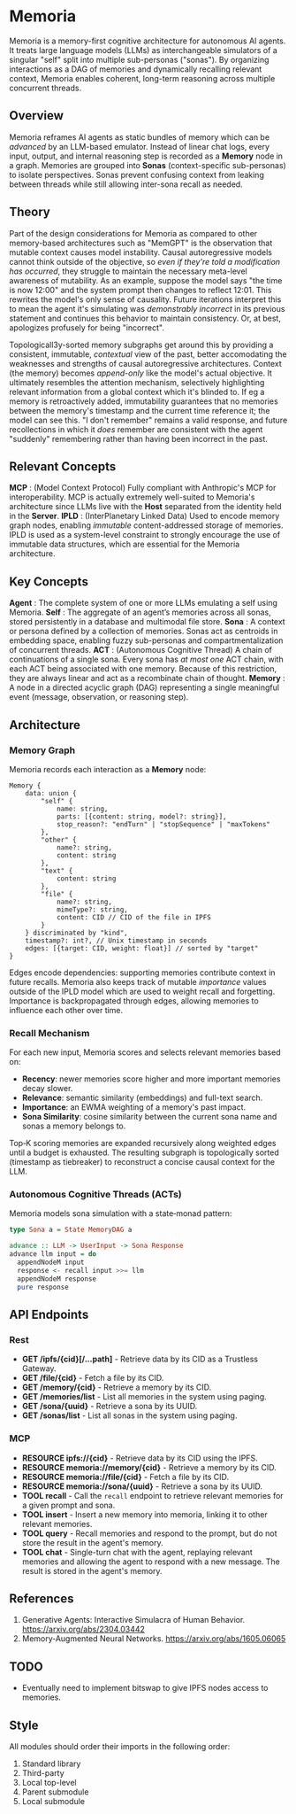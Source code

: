# Memoria
Memoria is a memory-first cognitive architecture for autonomous AI agents. It treats large language models (LLMs) as interchangeable simulators of a singular "self" split into multiple sub-personas ("sonas"). By organizing interactions as a DAG of memories and dynamically recalling relevant context, Memoria enables coherent, long-term reasoning across multiple concurrent threads.

## Overview
Memoria reframes AI agents as static bundles of memory which can be *advanced* by an LLM-based emulator. Instead of linear chat logs, every input, output, and internal reasoning step is recorded as a **Memory** node in a graph. Memories are grouped into **Sonas** (context-specific sub-personas) to isolate perspectives. Sonas prevent confusing context from leaking between threads while still allowing inter-sona recall as needed.

## Theory
Part of the design considerations for Memoria as compared to other memory-based architectures such as "MemGPT" is the observation that mutable context causes model instability. Causal autoregressive models cannot think outside of the objective, so *even if they're told a modification has occurred*, they struggle to maintain the necessary meta-level awareness of mutability. As an example, suppose the model says "the time is now 12:00" and the system prompt then changes to reflect 12:01. This rewrites the model's only sense of causality. Future iterations interpret this to mean the agent it's simulating was *demonstrably incorrect* in its previous statement and continues this behavior to maintain consistency. Or, at best, apologizes profusely for being "incorrect".

Topologicall3y-sorted memory subgraphs get around this by providing a consistent, immutable, *contextual* view of the past, better accomodating the weaknesses and strengths of causal autoregressive architectures. Context (the memory) becomes *append-only* like the model's actual objective. It ultimately resembles the attention mechanism, selectively highlighting relevant information from a global context which it's blinded to. If eg a memory is retroactively added, immutability guarantees that no memories between the memory's timestamp and the current time reference it; the model can see this. "I don't remember" remains a valid response, and future recollections in which it *does* remember are consistent with the agent "suddenly" remembering rather than having been incorrect in the past.

## Relevant Concepts
**MCP**
: (Model Context Protocol) Fully compliant with Anthropic's MCP for interoperability. MCP is actually extremely well-suited to Memoria's architecture since LLMs live with the **Host** separated from the identity held in the **Server**.
**IPLD**
: (InterPlanetary Linked Data) Used to encode memory graph nodes, enabling *immutable* content-addressed storage of memories. IPLD is used as a system-level constraint to strongly encourage the use of immutable data structures, which are essential for the Memoria architecture.

## Key Concepts
**Agent**
: The complete system of one or more LLMs emulating a self using Memoria.
**Self**
: The aggregate of an agent’s memories across all sonas, stored persistently in a database and multimodal file store.
**Sona**
: A context or persona defined by a collection of memories. Sonas act as centroids in embedding space, enabling fuzzy sub-personas and compartmentalization of concurrent threads.
**ACT**
: (Autonomous Cognitive Thread) A chain of continuations of a single sona. Every sona has *at most one* ACT chain, with each ACT being associated with one memory. Because of this restriction, they are always linear and act as a recombinate chain of thought.
**Memory**
: A node in a directed acyclic graph (DAG) representing a single meaningful event (message, observation, or reasoning step).

## Architecture
### Memory Graph
Memoria records each interaction as a **Memory** node:
```
Memory {
    data: union {
        "self" {
            name: string,
            parts: [{content: string, model?: string}],
            stop_reason?: "endTurn" | "stopSequence" | "maxTokens"
        },
        "other" {
            name?: string,
            content: string
        },
        "text" {
            content: string
        },
        "file" {
            name?: string,
            mimeType?: string,
            content: CID // CID of the file in IPFS
        }
    } discriminated by "kind",
    timestamp?: int?, // Unix timestamp in seconds
    edges: [{target: CID, weight: float}] // sorted by "target"
}
```
Edges encode dependencies: supporting memories contribute context in future recalls. Memoria also keeps track of mutable *importance* values outside of the IPLD model which are used to weight recall and forgetting. Importance is backpropagated through edges, allowing memories to influence each other over time.

### Recall Mechanism
For each new input, Memoria scores and selects relevant memories based on:
- **Recency**: newer memories score higher and more important memories decay slower.
- **Relevance**: semantic similarity (embeddings) and full-text search.
- **Importance**: an EWMA weighting of a memory's past impact.
- **Sona Similarity**: cosine similarity between the current sona name and sonas a memory belongs to.

Top‐K scoring memories are expanded recursively along weighted edges until a budget is exhausted. The resulting subgraph is topologically sorted (timestamp as tiebreaker) to reconstruct a concise causal context for the LLM.

### Autonomous Cognitive Threads (ACTs)
Memoria models sona simulation with a state‑monad pattern:
```haskell
type Sona a = State MemoryDAG a

advance :: LLM -> UserInput -> Sona Response
advance llm input = do
  appendNodeM input
  response <- recall input >>= llm
  appendNodeM response
  pure response
```

## API Endpoints
### Rest
- **GET /ipfs/{cid}[/...path]** - Retrieve data by its CID as a Trustless Gateway.
- **GET /file/{cid}** - Fetch a file by its CID.
- **GET /memory/{cid}** - Retrieve a memory by its CID.
- **GET /memories/list** - List all memories in the system using paging.
- **GET /sona/{uuid}** - Retrieve a sona by its UUID.
- **GET /sonas/list** - List all sonas in the system using paging.

### MCP
- **RESOURCE ipfs://{cid}** - Retrieve data by its CID using the IPFS.
- **RESOURCE memoria://memory/{cid}** - Retrieve a memory by its CID.
- **RESOURCE memoria://file/{cid}** - Fetch a file by its CID.
- **RESOURCE memoria://sona/{uuid}** - Retrieve a sona by its UUID.
- **TOOL recall** - Call the `recall` endpoint to retrieve relevant memories for a given prompt and sona.
- **TOOL insert** - Insert a new memory into memoria, linking it to other relevant memories.
- **TOOL query** - Recall memories and respond to the prompt, but do not store the result in the agent's memory.
- **TOOL chat** - Single-turn chat with the agent, replaying relevant memories and allowing the agent to respond with a new message. The result is stored in the agent's memory.

## References
1. Generative Agents: Interactive Simulacra of Human Behavior. https://arxiv.org/abs/2304.03442  
2. Memory‑Augmented Neural Networks. https://arxiv.org/abs/1605.06065  

## TODO
- Eventually need to implement bitswap to give IPFS nodes access to memories.

## Style
All modules should order their imports in the following order:
1. Standard library
2. Third-party
3. Local top-level
4. Parent submodule
5. Local submodule
